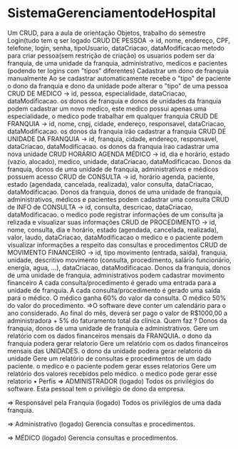 # SistemaGerenciamentodeHospital
Um CRUD, para a aula de orientação Objetos, trabalho do semestre
Login(tudo tem q ser logado
CRUD DE PESSOA -> id, nome, endereço, CPF, telefone, login, senha, tipoUsuario, dataCriacao, dataModificacao
metodo para criar pessoa(sem restrição de criação)
os usuarios podem ser da franquia, de uma unidade da franquia, administrativo, medicos e pacientes (podendo ter logins com "tipos" diferentes)
Cadastrar um dono de franquia manualmente
Ao se cadastrar automaticamente recebe o "tipo" de paciente
o dono da franquia e dono da unidade pode alterar o "tipo" de uma pessoa
CRUD DE MEDICO -> id, pessoa, especialidade, dataCriacao, dataModificacao.
os donos de franquia e donos de unidades da franquia podem cadastrar um novo medico, este medico possui apenas uma especialidade, o medico pode trabalhar em qualquer franquia
CRUD DE FRANQUIA -> id, nome, cnpj, cidade, endereço, responsavel, dataCriacao, dataModificacao.
os donos da franquia irão cadastrar a franquia
CRUD DE UNIDADE DA FRANQUIA -> id, franquia, cidade, endereço, responsavel, dataCriacao, dataModificacao.
os donos da franquia irao cadastrar uma nova unidade
CRUD HORÁRIO AGENDA MÉDICO -> id, dia e horário, estado (vazio, alocado), medico, unidade, dataCriacao, dataModificacao.
Donos da franquia, donos de uma unidade de franquia, administrativos e médicos possuem acesso
CRUD de CONSULTA -> id, horário agenda, paciente, estado (agendada, cancelada, realizada), valor consulta, dataCriacao, dataModificacao.
Donos da franquia, donos de uma unidade de franquia, administrativos, médicos e pacientes podem cadastrar uma consulta
CRUD de INFO de CONSULTA -> id, consulta, descricao,  dataCriacao, dataModificacao.
o medico pode registrar informações de um consulta ja relizada e visualizar suas informações
CRUD de PROCEDIMENTO -> id, nome,   consulta, dia e horário, estado (agendada, cancelada, realizada), valor, laudo, dataCriacao, dataModificacao
o medico e o paciente podem visualizar informações a respeito das consultas e procedimentos
CRUD de MOVIMENTO FINANCEIRO -> id, tipo movimento (entrada, saída), franquia, unidade, descritivo movimento (consulta, procedimento, salário funcionário, energia, agua, ...), dataCriacao, dataModificacao.
Donos da franquia, donos de uma unidade de franquia, administrativos podem cadastrar movimento financeiro
A cada consulta/procedimento é gerado uma entrada para a unidade de  franquia.
A cada consulta/procedimento é gerado uma saída para o médico.
O médico ganha 60% do valor da consulta.
O médico 50% do valor do procedimento.
=>O software deve conter um calendário para o ano considerado. Ao final do mês, deverá ser pago o valor de R$1000,00 a administradora + 5% do faturamento total da clínica.
Quem faz ? Donos da franquia, donos de uma unidade de franquia e  administrativos.
Gere um relatório com os dados financeiros mensais da FRANQUIA.
o dono da franquia podera gerar relatorio
Gere um relatório com os dados financeiros mensais das UNIDADES. 
o dono da unidade podera gerar relatorio da unidade
Gere um relatório de consultas e procedimentos de um dado paciente.
o medico e o paciente podem gerar esses relatorios
Gere um relatório dos valores recebidos pelo médico.
o medico pode gerar esse relatorio
    • Perfis
=> ADMINISTRADOR (logado)
Todos os privilégios do software. Esta pessoal tem o privilégio de dono da empresa.

=> Responsável pela Franquia (logado)
Todos os privilégios de uma dada franquia.

=> Administrativo (logado)
Gerencia consultas e procedimentos.

=> MÉDICO (logado)
Gerencia consultas e procedimentos. 
